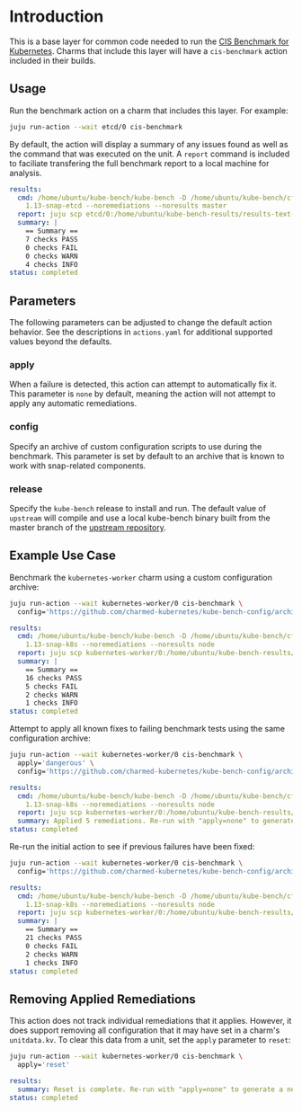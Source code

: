# Introduction

This is a base layer for common code needed to run the
[CIS Benchmark for Kubernetes][cis-benchmark]. Charms that include this layer
will have a `cis-benchmark` action included in their builds.

## Usage

Run the benchmark action on a charm that includes this layer. For example:

```bash
juju run-action --wait etcd/0 cis-benchmark
```

By default, the action will display a summary of any issues found as well as
the command that was executed on the unit. A `report` command is included
to faciliate transfering the full benchmark report to a local machine for
analysis.

```yaml
results:
  cmd: /home/ubuntu/kube-bench/kube-bench -D /home/ubuntu/kube-bench/cfg --version
    1.13-snap-etcd --noremediations --noresults master
  report: juju scp etcd/0:/home/ubuntu/kube-bench-results/results-text-49681_7h .
  summary: |
    == Summary ==
    7 checks PASS
    0 checks FAIL
    0 checks WARN
    4 checks INFO
status: completed
```

## Parameters

The following parameters can be adjusted to change the default action behavior.
See the descriptions in `actions.yaml` for additional supported values beyond
the defaults.

### apply

When a failure is detected, this action can attempt to automatically fix it.
This parameter is `none` by default, meaning the action will not attempt to
apply any automatic remediations.

### config

Specify an archive of custom configuration scripts to use during the benchmark.
This parameter is set by default to an archive that is known to work with
snap-related components.

### release

Specify the `kube-bench` release to install and run. The default value of
`upstream` will compile and use a local kube-bench binary built from the master
branch of the [upstream repository][kube-bench].

## Example Use Case

Benchmark the `kubernetes-worker` charm using a custom configuration archive:

```bash
juju run-action --wait kubernetes-worker/0 cis-benchmark \
  config='https://github.com/charmed-kubernetes/kube-bench-config/archive/master.zip'
```

```yaml
results:
  cmd: /home/ubuntu/kube-bench/kube-bench -D /home/ubuntu/kube-bench/cfg --version
    1.13-snap-k8s --noremediations --noresults node
  report: juju scp kubernetes-worker/0:/home/ubuntu/kube-bench-results/results-text-8c71ktcn .
  summary: |
    == Summary ==
    16 checks PASS
    5 checks FAIL
    2 checks WARN
    1 checks INFO
status: completed
```

Attempt to apply all known fixes to failing benchmark tests using the same
configuration archive:

```bash
juju run-action --wait kubernetes-worker/0 cis-benchmark \
  apply='dangerous' \
  config='https://github.com/charmed-kubernetes/kube-bench-config/archive/master.zip'
```

```yaml
results:
  cmd: /home/ubuntu/kube-bench/kube-bench -D /home/ubuntu/kube-bench/cfg --version
    1.13-snap-k8s --noremediations --noresults node
  report: juju scp kubernetes-worker/0:/home/ubuntu/kube-bench-results/results-json-7b3g6jdg .
  summary: Applied 5 remediations. Re-run with "apply=none" to generate a new report.
status: completed
```

Re-run the initial action to see if previous failures have been fixed:

```bash
juju run-action --wait kubernetes-worker/0 cis-benchmark \
  config='https://github.com/charmed-kubernetes/kube-bench-config/archive/master.zip'
```

```yaml
results:
  cmd: /home/ubuntu/kube-bench/kube-bench -D /home/ubuntu/kube-bench/cfg --version
    1.13-snap-k8s --noremediations --noresults node
  report: juju scp kubernetes-worker/0:/home/ubuntu/kube-bench-results/results-text-m72vicwe .
  summary: |
    == Summary ==
    21 checks PASS
    0 checks FAIL
    2 checks WARN
    1 checks INFO
status: completed
```

## Removing Applied Remediations

This action does not track individual remediations that it applies. However, it
does support removing all configuration that it may have set in a charm's
`unitdata.kv`. To clear this data from a unit, set the `apply` parameter to
`reset`:

```bash
juju run-action --wait kubernetes-worker/0 cis-benchmark \
  apply='reset'
```

```yaml
results:
  summary: Reset is complete. Re-run with "apply=none" to generate a new report.
status: completed
```

<!-- LINKS -->

[cis-benchmark]: https://www.cisecurity.org/benchmark/kubernetes/
[kube-bench]: https://github.com/aquasecurity/kube-bench
